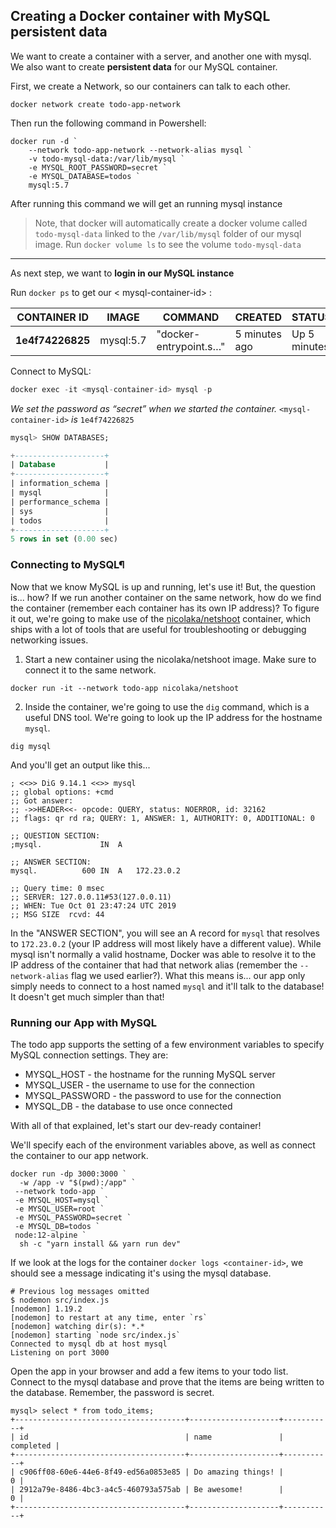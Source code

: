 ## Creating a Docker container with MySQL persistent data

We want to create a container with a server, and another one with mysql.
We also want to create **persistent data** for our MySQL container.

First, we create a Network, so our containers can talk to each other.

`docker network create todo-app-network`

Then run the following command in Powershell:
```
docker run -d `
    --network todo-app-network --network-alias mysql `
    -v todo-mysql-data:/var/lib/mysql `
    -e MYSQL_ROOT_PASSWORD=secret `
    -e MYSQL_DATABASE=todos `
    mysql:5.7
```
After running this command we will get an running mysql instance 

> Note, that docker will automatically create a docker volume called `todo-mysql-data` linked to the `/var/lib/mysql` folder of our mysql image.
> Run `docker volume ls` to see the volume `todo-mysql-data`

---

As next step, we want to **login in our MySQL instance**

Run `docker ps` to get our < mysql-container-id> : 

| CONTAINER ID | IMAGE | COMMAND | CREATED | STATUS | PORTS | NAMES
|---|---|---|---|---|---|---|
| **1e4f74226825** | mysql:5.7 | "docker-entrypoint.s…" | 5 minutes ago | Up 5 minutes | 3306/tcp, 33060/tcp | intelligent_meninsky |

Connect to MySQL:

```javascript
docker exec -it <mysql-container-id> mysql -p
```
*We set the password as “secret” when we started the container.* `<mysql-container-id>` *is* `1e4f74226825`

```sql
mysql> SHOW DATABASES;

+--------------------+  
| Database           |  
+--------------------+  
| information_schema |  
| mysql              |  
| performance_schema |  
| sys                |  
| todos              |  
+--------------------+  
5 rows in set (0.00 sec)  
```


### Connecting to MySQL¶
Now that we know MySQL is up and running, let's use it! But, the question is... how? If we run another container on the same network, how do we find the container (remember each container has its own IP address)?
To figure it out, we're going to make use of the [nicolaka/netshoot](https://github.com/nicolaka/netshoot) container, which ships with a lot of tools that are useful for troubleshooting or debugging networking issues.
1. Start a new container using the nicolaka/netshoot image. Make sure to connect it to the same network.
```
docker run -it --network todo-app nicolaka/netshoot
```

2. Inside the container, we're going to use the `dig` command, which is a useful DNS tool. We're going to look up the IP address for the hostname `mysql`.
```
dig mysql
```
And you'll get an output like this...
```text
; <<>> DiG 9.14.1 <<>> mysql
;; global options: +cmd
;; Got answer:
;; ->>HEADER<<- opcode: QUERY, status: NOERROR, id: 32162
;; flags: qr rd ra; QUERY: 1, ANSWER: 1, AUTHORITY: 0, ADDITIONAL: 0

;; QUESTION SECTION:
;mysql.             IN  A

;; ANSWER SECTION:
mysql.          600 IN  A   172.23.0.2

;; Query time: 0 msec
;; SERVER: 127.0.0.11#53(127.0.0.11)
;; WHEN: Tue Oct 01 23:47:24 UTC 2019
;; MSG SIZE  rcvd: 44
```
In the "ANSWER SECTION", you will see an A record for `mysql` that resolves to `172.23.0.2` (your IP address will most likely have a different value). While mysql isn't normally a valid hostname, Docker was able to resolve it to the IP address of the container that had that network alias (remember the `--network-alias` flag we used earlier?).
What this means is... our app only simply needs to connect to a host named `mysql` and it'll talk to the database! It doesn't get much simpler than that!

### Running our App with MySQL

The todo app supports the setting of a few environment variables to specify MySQL connection settings. They are:
- MYSQL_HOST - the hostname for the running MySQL server
- MYSQL_USER - the username to use for the connection
- MYSQL_PASSWORD - the password to use for the connection
- MYSQL_DB - the database to use once connected

With all of that explained, let's start our dev-ready container!

We'll specify each of the environment variables above, as well as connect the container to our app network.
```
docker run -dp 3000:3000 `
  -w /app -v "$(pwd):/app" `
 --network todo-app `
 -e MYSQL_HOST=mysql `
 -e MYSQL_USER=root `
 -e MYSQL_PASSWORD=secret `
 -e MYSQL_DB=todos `
 node:12-alpine `
  sh -c "yarn install && yarn run dev"
```
If we look at the logs for the container `docker logs <container-id>`, we should see a message indicating it's using the mysql database.
```
# Previous log messages omitted
$ nodemon src/index.js
[nodemon] 1.19.2
[nodemon] to restart at any time, enter `rs`
[nodemon] watching dir(s): *.*
[nodemon] starting `node src/index.js`
Connected to mysql db at host mysql
Listening on port 3000
```

Open the app in your browser and add a few items to your todo list.
Connect to the mysql database and prove that the items are being written to the database. Remember, the password is secret.

```
mysql> select * from todo_items;
+--------------------------------------+--------------------+-----------+
| id                                   | name               | completed |
+--------------------------------------+--------------------+-----------+
| c906ff08-60e6-44e6-8f49-ed56a0853e85 | Do amazing things! |         0 |
| 2912a79e-8486-4bc3-a4c5-460793a575ab | Be awesome!        |         0 |
+--------------------------------------+--------------------+-----------+
```





